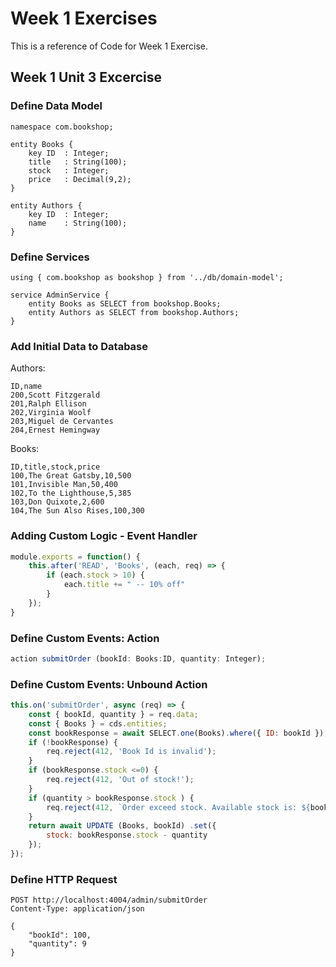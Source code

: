 # Week 1 Exercises
This is a reference of Code for Week 1 Exercise.

## Week 1 Unit 3 Excercise

### Define Data Model
```cds
namespace com.bookshop;

entity Books {
    key ID  : Integer;
    title   : String(100);
    stock   : Integer;
    price   : Decimal(9,2);
}

entity Authors {
    key ID  : Integer;
    name    : String(100);
}
```

### Define Services
```cds
using { com.bookshop as bookshop } from '../db/domain-model';

service AdminService {
    entity Books as SELECT from bookshop.Books;
    entity Authors as SELECT from bookshop.Authors;
}      
```

### Add Initial Data to Database

Authors:
```csv
ID,name
200,Scott Fitzgerald
201,Ralph Ellison
202,Virginia Woolf
203,Miguel de Cervantes
204,Ernest Hemingway
```

Books:
```csv
ID,title,stock,price
100,The Great Gatsby,10,500
101,Invisible Man,50,400
102,To the Lighthouse,5,385
103,Don Quixote,2,600
104,The Sun Also Rises,100,300
```

### Adding Custom Logic - Event Handler 
```js
module.exports = function() {
    this.after('READ', 'Books', (each, req) => {
        if (each.stock > 10) {
            each.title += " -- 10% off"
        }
    });
}
```

### Define Custom Events: Action
```js
action submitOrder (bookId: Books:ID, quantity: Integer);
```

### Define Custom Events: Unbound Action
```js
this.on('submitOrder', async (req) => {
    const { bookId, quantity } = req.data;
    const { Books } = cds.entities;
    const bookResponse = await SELECT.one(Books).where({ ID: bookId });
    if (!bookResponse) {
        req.reject(412, 'Book Id is invalid');
    }
    if (bookResponse.stock <=0) {
        req.reject(412, 'Out of stock!');
    }
    if (quantity > bookResponse.stock ) {
        req.reject(412, `Order exceed stock. Available stock is: ${bookResponse.stock}`);
    }
    return await UPDATE (Books, bookId) .set({
        stock: bookResponse.stock - quantity
    });
});
```

### Define HTTP Request
```http
POST http://localhost:4004/admin/submitOrder
Content-Type: application/json

{
    "bookId": 100,
    "quantity": 9
}
```
